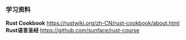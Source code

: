 ### 学习资料
**Rust Cookbook**  https://rustwiki.org/zh-CN/rust-cookbook/about.html  
**Rust语言圣经** https://github.com/sunface/rust-course  
